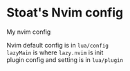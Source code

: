 # Stoat's Nvim config

My nvim config

Nvim default config is in `lua/config`<br>
`lazyMain` is where `lazy.nvim` is init<br>
plugin config and setting is in `lua/plugin`

